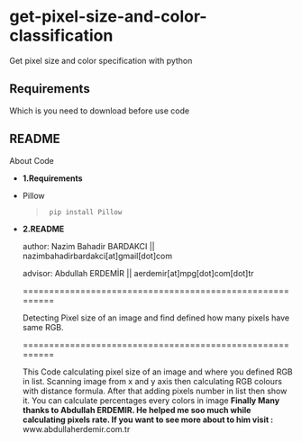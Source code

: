# get-pixel-size-and-color-classification
Get pixel size and color specification with python
<h2>Requirements</h2>
<p>Which is you need to download before use code</p>
<h2>README</h2>
<p>About Code</p>

<ul>
  <li><p><b>1.Requirements</b></p></li>
<li>
<p>Pillow</p>
  <blockquote>
<pre><code> pip install Pillow
</code></pre>
</blockquote>
</li>

  </li>
  <li><p><b>2.README</b></p>
  <p> author: Nazim Bahadir BARDAKCI || nazimbahadirbardakci[at]gmail[dot]com</p>
  <p>advisor: Abdullah ERDEMİR      || aerdemir[at]mpg[dot]com[dot]tr</p>
  <p>=========================================================</p>
  <p>Detecting Pixel size of an image and find defined how many pixels have same RGB.</p>
  <p>=========================================================</p>
<p>This Code calculating pixel size of an image and where you defined RGB in list.
Scanning image from x and y axis then calculating RGB colours with distance formula.
After that adding pixels number in list then show it. You can calculate percentages every colors in image
<b>Finally Many thanks to Abdullah ERDEMIR. He helped me soo much while calculating pixels rate.
  If you want to see more about to him visit :</b> www.abdullaherdemir.com.tr</p>
  </li>
  
</ul>
